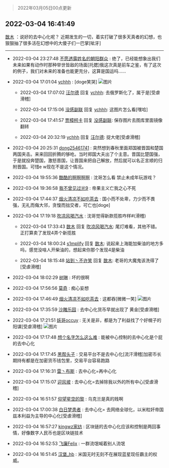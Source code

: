 > 2022年03月05日00点更新
<link rel="stylesheet" href="https://cdn.jsdelivr.net/gh/taotie6/sampleJSON@main/css/photo_show.css">
<meta name="referrer" content="no-referrer" />


 ## 2022-03-04 16:41:49 

 [㪚木](https://www.coolapk.com/feed/33991305?shareKey=ZDg5MTFmOTUxY2E3NjIyMWQ1NTI~) ：说好的去中心化呢？
近期发生的一切，着实打破了很多天真者的幻想，也狠狠抽了很多活在幻想中的大傻子们一巴掌[呲牙] 

<div class="album">
</div>

 ------- 

- 2022-03-04 23:27:48 [不愿透露姓名的朝阳群众](uid=2170943) : 绝了，已经能想象出我们未来如果有动作时那种举世皆敌的场面[托腮]俄这次真是前车之鉴，有了这次的例子，我们对未来的准备也能更充分，这算是国运吗…… 

- 2022-03-04 17:01:04 [ychhh](uid=3313744) : [doge笑哭] ![图片](https://image.coolapk.com/feed/2022/0304/17/3313744_4428_3756_911@828x4024.jpg)

    - 2022-03-04 17:07:02 [汪尔德](uid=1595236) 回复 [ychhh](uid=3313744): 去俄罗斯化了，属于是[受虐滑稽] 

    - 2022-03-04 17:15:06 [没感副联](uid=9622110) 回复 [ychhh](uid=3313744): 这图片怎么看[嘿哈] 

    - 2022-03-04 17:41:57 [贾樟柯卡](uid=4286768) 回复 [没感副联](uid=9622110): 保存图片去图库里面镜像翻转 

    - 2022-03-04 20:32:19 [ychhh](uid=3313744) 回复 [汪尔德](uid=1595236): 捉大佬[受虐滑稽] 

- 2022-03-04 20:25:31 [dong25461741](uid=1268657) : 突然想到春秋里面郑国被晋国和楚国两国夹击。来来回回折腾的够呛。当时郑国大夫出了个主意。晋国比楚国强，于是就投奔楚国，激怒晋国，让晋国来把自己解放，然后就可以名正言顺的归附晋国。可惜e w现在不是这个情况。 

- 2022-03-04 19:55:36 [酷酷的啊啊啊啊](uid=1940860) : 沈哥怎么看 禁止未成年玩游戏？ 

- 2022-03-04 19:36:58 [我不曾见过光9](uid=1784401) : 帝果主义亡我之心不死 

- 2022-03-04 17:44:37 [烟火清凉不如吃茶去](uid=4279524) : 国小而不处卑，力少而不畏强，无礼而侮大邻，贪愎而拙交者，可亡也[doge] 

- 2022-03-04 17:19:18 [吹凉风喝汽水](uid=1078141) : 沈哥觉得新款揽胜咋样#(滑稽) 

    - 2022-03-04 17:33:43 [㪚木](uid=1081091) 回复 [吹凉风喝汽水](uid=1078141): 尾灯难看，其他不错。正打算卖了发现4弄个新揽胜 

    - 2022-03-04 18:00:24 [s1mplify](uid=1732022) 回复 [㪚木](uid=1081091): 说起来上海能加柴油的地方多吗，感觉没啥人开柴油的，想起来你那个发现4是柴油 

    - 2022-03-04 18:15:48 [站到丶不许笑](uid=1165627) 回复 [㪚木](uid=1081091): 老哥的大魔鬼该洗得了[受虐滑稽] 

- 2022-03-04 18:02:29 [树琳](uid=1807052) : 坏的很啊 

- 2022-03-04 17:56:56 [莫奇](uid=131936) : 痴心妄想 

- 2022-03-04 17:46:49 [烟火清凉不如吃茶去](uid=4279524) : 这都吞[微微一笑] ![图片](https://image.coolapk.com/feed/2022/0304/17/4279524_9a5f3c35_7208_5288_956@1071x596.png)

- 2022-03-04 17:35:59 [沙雕乐园](uid=2447129) : 去中心化货币早就出现了
黄金[受虐滑稽] 

- 2022-03-04 17:21:51 [妖哥occuy](uid=1388591) : 无关是非，都是为了利益找了个好幌子的阳谋[受虐滑稽] ![图片](https://image.coolapk.com/feed/2022/0304/14/1388591_7e6fe874_5468_6491_941@1491x1280.jpeg)

- 2022-03-04 17:17:48 [想个名字怎么这么难](uid=4162231) : 能被中心控制的去中心化是个屁的去中心化 

- 2022-03-04 17:17:45 [黑帮头子](uid=2838832) : 交易平台不是去中心化[流汗滑稽]加密币长期持有都是在加密货币钱包里，交易平台容易跑路 

- 2022-03-04 17:16:31 [雷丶布斯](uid=1218150) : 去中心化=再中心化 

- 2022-03-04 17:15:07 [迎风坡](uid=2269289) : 去中心化=去掉除我以外的所有中心[受虐滑稽] 

- 2022-03-04 16:51:57 [仰望星空的黎](uid=1961388) : 乌克兰是真的贱啊 

- 2022-03-04 17:00:38 [白日梦患者](uid=533502) : 去中心化= 去网络全球化，以米粒奸帝国兹本利益为主导的中心化[受虐滑稽] 

- 2022-03-04 16:57:27 [kingwz家纺](uid=960037) : 区块链的去中心化应该和控制是两回事情，好像数字人民币也是区块链技术 

- 2022-03-04 16:52:53 [飞廉Felix](uid=900024) : 一群流氓喊着别人流氓 

- 2022-03-04 16:51:45 [汉堡_hb](uid=2563523) : 米国无时无刻不在展现蓝星现任霸主的权威。 

